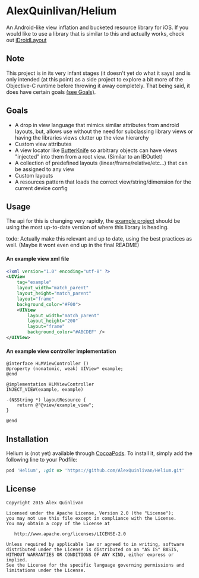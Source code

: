 AlexQuinlivan/Helium
=========================
An Android-like view inflation and bucketed resource library for iOS. 
If you would like to use a library that is similar to this and actually works, check out [iDroidLayout](https://github.com/tomquist/iDroidLayout)


Note
----
This project is in its very infant stages (it doesn't yet do what it says) and is only intended (at this point) as a side project to explore a bit more of the Objective-C runtime before throwing it away completely. That being said, it does have certain goals [(see Goals)](#goals). 


Goals
-----
- A drop in view language that mimics similar attributes from android layouts, but, allows use without the need for subclassing library views or having the libraries views clutter up the view hierarchy
- Custom view attributes
- A view locator like [ButterKnife](https://github.com/JakeWharton/butterknife) so arbitrary objects can have views "injected" into them from a root view. (Similar to an IBOutlet)
- A collection of predefined layouts (linear/frame/relative/etc...) that can be assigned to any view
- Custom layouts
- A resources pattern that loads the correct view/string/dimension for the current device config


Usage
-----
The api for this is changing very rapidly, the [example project](https://github.com/AlexQuinlivan/Helium/tree/master/Example) should be using the most up-to-date version of where this library is heading.

todo: Actually make this relevant and up to date, using the best practices as well. (Maybe it wont even end up in the final README)

#### An example view xml file
```xml
<?xml version="1.0" encoding="utf-8" ?>
<UIView
    tag="example"
    layout_width="match_parent"
    layout_height="match_parent"
    layout="frame"
    background_color="#F00">
    <UIView
        layout_width="match_parent"
        layout_height="200"
        layout="frame"
        background_color="#ABCDEF" />
</UIView>
```

#### An example view controller implementation
```objc
@interface HLMViewController ()
@property (nonatomic, weak) UIView* example;
@end

@implementation HLMViewController
INJECT_VIEW(example, example)

-(NSString *) layoutResource {
    return @"@view/example_view";
}

@end
```


Installation
------------
Helium is (not yet) available through [CocoaPods](http://cocoapods.org). To install
it, simply add the following line to your Podfile:
```ruby
pod 'Helium', :git => 'https://github.com/AlexQuinlivan/Helium.git'
```


License
-------

    Copyright 2015 Alex Quinlivan
    
    Licensed under the Apache License, Version 2.0 (the "License");
    you may not use this file except in compliance with the License.
    You may obtain a copy of the License at

       http://www.apache.org/licenses/LICENSE-2.0

    Unless required by applicable law or agreed to in writing, software
    distributed under the License is distributed on an "AS IS" BASIS,
    WITHOUT WARRANTIES OR CONDITIONS OF ANY KIND, either express or implied.
    See the License for the specific language governing permissions and
    limitations under the License.
    
